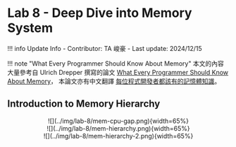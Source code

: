 # Lab 8 - Deep Dive into Memory System

!!! info Update Info
    - Contributor: TA 峻豪
    - Last update: 2024/12/15

!!! note "What Every Programmer Should Know About Memory"
    本文的內容大量參考自 Ulrich Drepper 撰寫的論文 [What Every Programmer Should Know About Memory](https://people.freebsd.org/~lstewart/articles/cpumemory.pdf)，
    本論文亦有中文翻譯 [每位程式開發者都該有的記憶體知識](https://sysprog21.github.io/cpumemory-zhtw/)。

## Introduction to Memory Hierarchy

<center>![](../img/lab-8/mem-cpu-gap.png){width=65%}</center>

<center>![](../img/lab-8/mem-hierarchy.png){width=65%}</center>

<center>![](../img/lab-8/mem-hierarchy-2.png){width=65%}</center>
